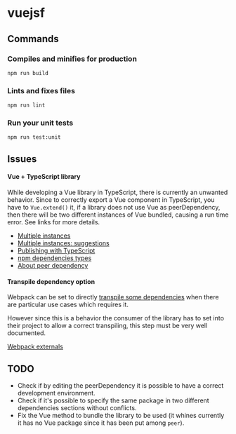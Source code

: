 # vuejsf

## Commands

### Compiles and minifies for production
```
npm run build
```
### Lints and fixes files
```
npm run lint
```

### Run your unit tests
```
npm run test:unit
```




## Issues

#### Vue + TypeScript library

While developing a Vue library in TypeScript, there is currently an unwanted behavior.
Since to correctly export a Vue component in TypeScript, you have to `Vue.extend()` it,
if a library does not use Vue as peerDependency, then there will be two different instances of Vue bundled,
causing a run time error.
See links for more details.

* [Multiple instances](https://github.com/vuetifyjs/vuetify/issues/4068)
* [Multiple instances: suggestions](https://github.com/vuejs/vue/issues/8278)
* [Publishing with TypeScript](https://www.typescriptlang.org/docs/handbook/declaration-files/publishing.html)
* [npm dependencies types](https://stackoverflow.com/questions/18875674/whats-the-difference-between-dependencies-devdependencies-and-peerdependencies)
* [About peer dependency](http://codetunnel.com/you-can-finally-npm-link-packages-that-contain-peer-dependencies/)

#### Transpile dependency option

Webpack can be set to directly [transpile some dependencies](https://cli.vuejs.org/config/#transpiledependencies)
when there are particular use cases which requires it.

However since this is a behavior the consumer of the library has to set into their project to allow a correct transpiling,
this step must be very well documented.

[Webpack externals](https://webpack.js.org/configuration/externals/#externals)
  

## TODO
* Check if by editing the peerDependency it is possible to have a correct development environment.
* Check if it's possible to specify the same package in two different dependencies sections without conflicts.
* Fix the Vue method to bundle the library to be used (it whines currently it has no Vue package since it has been put among `peer`).
